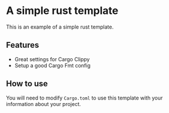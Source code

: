 # A simple rust template

This is an example of a simple rust template.

## Features

- Great settings for Cargo Clippy
- Setup a good Cargo Fmt config

## How to use

You will need to modify `Cargo.toml` to use this template with your information about your project.